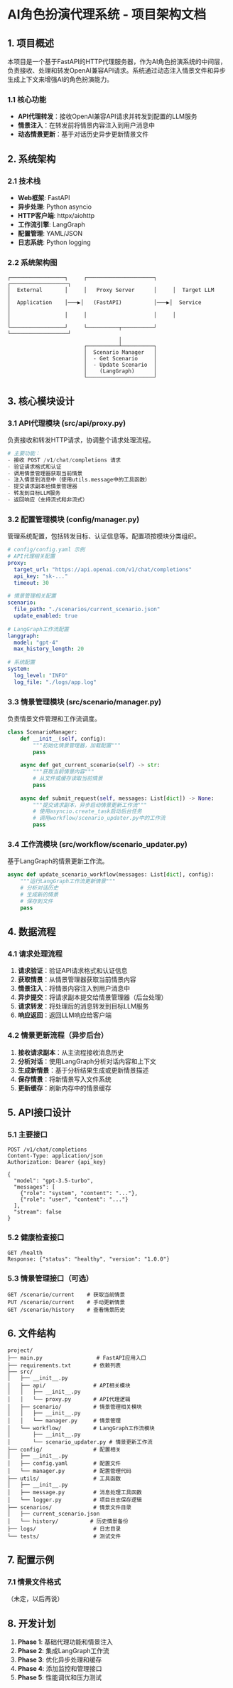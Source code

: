 # AI角色扮演代理系统 - 项目架构文档

## 1. 项目概述

本项目是一个基于FastAPI的HTTP代理服务器，作为AI角色扮演系统的中间层，负责接收、处理和转发OpenAI兼容API请求。系统通过动态注入情景文件和异步生成上下文来增强AI的角色扮演能力。

### 1.1 核心功能
- **API代理转发**：接收OpenAI兼容API请求并转发到配置的LLM服务
- **情景注入**：在转发前将情景内容注入到用户消息中
- **动态情景更新**：基于对话历史异步更新情景文件

## 2. 系统架构

### 2.1 技术栈
- **Web框架**: FastAPI
- **异步处理**: Python asyncio
- **HTTP客户端**: httpx/aiohttp
- **工作流引擎**: LangGraph
- **配置管理**: YAML/JSON
- **日志系统**: Python logging

### 2.2 系统架构图
```
┌─────────────────┐     ┌─────────────────────┐     ┌──────────────────┐
│  External       │     │   Proxy Server      │     │  Target LLM      │
│  Application    │───▶│   (FastAPI)          │───▶│  Service         │
│                 │     │                     │     │                  │
└─────────────────┘     └──────────┬──────────┘     └──────────────────┘
                                   │
                        ┌──────────┴──────────┐
                        │  Scenario Manager   │
                        │  - Get Scenario     │
                        │  - Update Scenario  │
                        │    (LangGraph)      │
                        └─────────────────────┘
```

## 3. 核心模块设计

### 3.1 API代理模块 (src/api/proxy.py)
负责接收和转发HTTP请求，协调整个请求处理流程。

```python
# 主要功能：
- 接收 POST /v1/chat/completions 请求
- 验证请求格式和认证
- 调用情景管理器获取当前情景
- 注入情景到消息中（使用utils.message中的工具函数）
- 提交请求副本给情景管理器
- 转发到目标LLM服务
- 返回响应（支持流式和非流式）
```

### 3.2 配置管理模块 (config/manager.py)
管理系统配置，包括转发目标、认证信息等。配置项按模块分类组织。

```yaml
# config/config.yaml 示例
# API代理相关配置
proxy:
  target_url: "https://api.openai.com/v1/chat/completions"
  api_key: "sk-..."
  timeout: 30
  
# 情景管理相关配置
scenario:
  file_path: "./scenarios/current_scenario.json"
  update_enabled: true
  
# LangGraph工作流配置
langgraph:
  model: "gpt-4"
  max_history_length: 20
  
# 系统配置
system:
  log_level: "INFO"
  log_file: "./logs/app.log"
```

### 3.3 情景管理模块 (src/scenario/manager.py)
负责情景文件管理和工作流调度。

```python
class ScenarioManager:
    def __init__(self, config):
        """初始化情景管理器，加载配置"""
        pass
    
    async def get_current_scenario(self) -> str:
        """获取当前情景内容"""
        # 从文件或缓存读取当前情景
        pass
    
    async def submit_request(self, messages: List[dict]) -> None:
        """提交请求副本，异步启动情景更新工作流"""
        # 使用asyncio.create_task启动后台任务
        # 调用workflow/scenario_updater.py中的工作流
        pass
```

### 3.4 工作流模块 (src/workflow/scenario_updater.py)
基于LangGraph的情景更新工作流。

```python
async def update_scenario_workflow(messages: List[dict], config):
    """运行LangGraph工作流更新情景"""
    # 分析对话历史
    # 生成新的情景
    # 保存到文件
    pass
```


## 4. 数据流程

### 4.1 请求处理流程
1. **请求验证**：验证API请求格式和认证信息
2. **获取情景**：从情景管理器获取当前情景内容
3. **情景注入**：将情景内容注入到用户消息中
4. **异步提交**：将请求副本提交给情景管理器（后台处理）
5. **请求转发**：将处理后的消息转发到目标LLM服务
6. **响应返回**：返回LLM响应给客户端

### 4.2 情景更新流程（异步后台）
1. **接收请求副本**：从主流程接收消息历史
2. **分析对话**：使用LangGraph分析对话内容和上下文
3. **生成新情景**：基于分析结果生成或更新情景描述
4. **保存情景**：将新情景写入文件系统
5. **更新缓存**：刷新内存中的情景缓存

## 5. API接口设计

### 5.1 主要接口
```
POST /v1/chat/completions
Content-Type: application/json
Authorization: Bearer {api_key}

{
  "model": "gpt-3.5-turbo",
  "messages": [
    {"role": "system", "content": "..."},
    {"role": "user", "content": "..."}
  ],
  "stream": false
}
```

### 5.2 健康检查接口
```
GET /health
Response: {"status": "healthy", "version": "1.0.0"}
```

### 5.3 情景管理接口（可选）
```
GET /scenario/current    # 获取当前情景
PUT /scenario/current    # 手动更新情景
GET /scenario/history    # 查看情景历史
```

## 6. 文件结构
```
project/
├── main.py                 # FastAPI应用入口
├── requirements.txt       # 依赖列表
├── src/
│   ├── __init__.py
│   ├── api/               # API相关模块
│   │   ├── __init__.py
│   │   └── proxy.py       # API代理逻辑
│   ├── scenario/          # 情景管理相关模块
│   │   ├── __init__.py
│   │   └── manager.py     # 情景管理
│   └── workflow/          # LangGraph工作流模块
│       ├── __init__.py
│       └── scenario_updater.py # 情景更新工作流
├── config/                # 配置相关
│   ├── __init__.py
│   ├── config.yaml        # 配置文件
│   └── manager.py         # 配置管理代码
├── utils/                 # 工具函数
│   ├── __init__.py
│   ├── message.py         # 消息处理工具函数
│   └── logger.py          # 项目日志保存逻辑
├── scenarios/             # 情景文件目录
│   ├── current_scenario.json
│   └── history/          # 历史情景备份
├── logs/                  # 日志目录
└── tests/                 # 测试文件
```

## 7. 配置示例

### 7.1 情景文件格式
（未定，以后再说）


## 8. 开发计划
1. **Phase 1**: 基础代理功能和情景注入
2. **Phase 2**: 集成LangGraph工作流
3. **Phase 3**: 优化异步处理和缓存
4. **Phase 4**: 添加监控和管理接口
5. **Phase 5**: 性能调优和压力测试